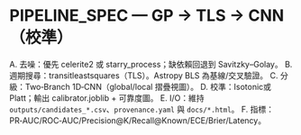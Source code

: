 # PIPELINE_SPEC — GP → TLS → CNN（校準）
A. 去噪：優先 celerite2 或 starry_process；缺依賴回退到 Savitzky–Golay。
B. 週期搜尋：transitleastsquares（TLS）。Astropy BLS 為基線/交叉驗證。
C. 分級：Two‑Branch 1D‑CNN（global/local 摺疊視圖）。
D. 校準：Isotonic或Platt；輸出 calibrator.joblib + 可靠度圖。
E. I/O：維持 `outputs/candidates_*.csv`、`provenance.yaml` 與 `docs/*.html`。
F. 指標：PR‑AUC/ROC‑AUC/Precision@K/Recall@Known/ECE/Brier/Latency。
